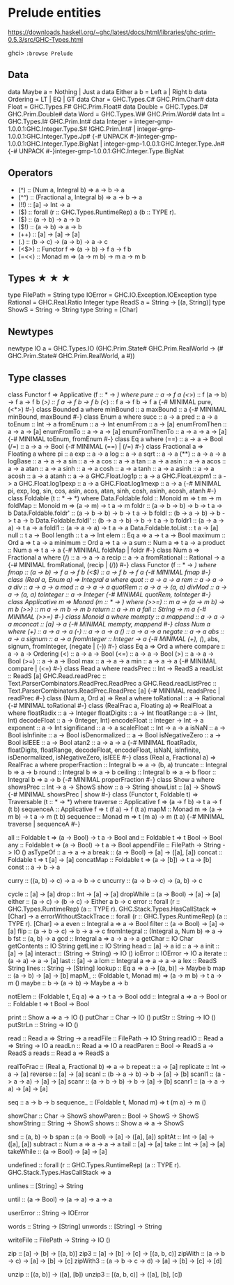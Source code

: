 # Prelude entities

https://downloads.haskell.org/~ghc/latest/docs/html/libraries/ghc-prim-0.5.3/src/GHC-Types.html

ghci> `:browse Prelude`


## Data

data Maybe a    = Nothing | Just a
data Either a b = Left a  | Right b
data Ordering   = LT | EQ | GT
data Char       = GHC.Types.C# GHC.Prim.Char#
data Float      = GHC.Types.F# GHC.Prim.Float#
data Double     = GHC.Types.D# GHC.Prim.Double#
data Word       = GHC.Types.W# GHC.Prim.Word#
data Int        = GHC.Types.I# GHC.Prim.Int#
data Integer
  = integer-gmp-1.0.0.1:GHC.Integer.Type.S# !GHC.Prim.Int#
  | integer-gmp-1.0.0.1:GHC.Integer.Type.Jp# {-# UNPACK #-}integer-gmp-1.0.0.1:GHC.Integer.Type.BigNat
  | integer-gmp-1.0.0.1:GHC.Integer.Type.Jn# {-# UNPACK #-}integer-gmp-1.0.0.1:GHC.Integer.Type.BigNat


## Operators

- (^)   :: (Num a, Integral b) => a -> b -> a
- (^^)  :: (Fractional a, Integral b) => a -> b -> a
- (!!)  :: [a] -> Int -> a
- ($)   :: forall (r :: GHC.Types.RuntimeRep) a (b :: TYPE r).
- ($)   :: (a -> b) -> a -> b
- ($!)  :: (a -> b) -> a -> b
- (++)  :: [a] -> [a] -> [a]
- (.)   :: (b -> c) -> (a -> b) -> a -> c
- (<$>) :: Functor f => (a -> b) -> f a -> f b
- (=<<) :: Monad m => (a -> m b) -> m a -> m b

## Types ★ ★ ★

type FilePath = String
type IOError = GHC.IO.Exception.IOException
type Rational = GHC.Real.Ratio Integer
type ReadS a = String -> [(a, String)]
type ShowS = String -> String
type String = [Char]


## Newtypes

newtype IO a
  = GHC.Types.IO (GHC.Prim.State# GHC.Prim.RealWorld
                  -> (# GHC.Prim.State# GHC.Prim.RealWorld, a #))


## Type classes

class Functor f => Applicative (f :: * -> *) where
  pure :: a -> f a
  (<*>) :: f (a -> b) -> f a -> f b
  (*>) :: f a -> f b -> f b
  (<*) :: f a -> f b -> f a
  {-# MINIMAL pure, (<*>) #-}
class Bounded a where
  minBound :: a
  maxBound :: a
  {-# MINIMAL minBound, maxBound #-}
class Enum a where
  succ :: a -> a
  pred :: a -> a
  toEnum :: Int -> a
  fromEnum :: a -> Int
  enumFrom :: a -> [a]
  enumFromThen :: a -> a -> [a]
  enumFromTo :: a -> a -> [a]
  enumFromThenTo :: a -> a -> a -> [a]
  {-# MINIMAL toEnum, fromEnum #-}
class Eq a where
  (==) :: a -> a -> Bool
  (/=) :: a -> a -> Bool
  {-# MINIMAL (==) | (/=) #-}
class Fractional a => Floating a where
  pi :: a
  exp :: a -> a
  log :: a -> a
  sqrt :: a -> a
  (**) :: a -> a -> a
  logBase :: a -> a -> a
  sin :: a -> a
  cos :: a -> a
  tan :: a -> a
  asin :: a -> a
  acos :: a -> a
  atan :: a -> a
  sinh :: a -> a
  cosh :: a -> a
  tanh :: a -> a
  asinh :: a -> a
  acosh :: a -> a
  atanh :: a -> a
  GHC.Float.log1p :: a -> a
  GHC.Float.expm1 :: a -> a
  GHC.Float.log1pexp :: a -> a
  GHC.Float.log1mexp :: a -> a
  {-# MINIMAL pi, exp, log, sin, cos, asin, acos, atan, sinh, cosh,
              asinh, acosh, atanh #-}
class Foldable (t :: * -> *) where
  Data.Foldable.fold :: Monoid m => t m -> m
  foldMap :: Monoid m => (a -> m) -> t a -> m
  foldr :: (a -> b -> b) -> b -> t a -> b
  Data.Foldable.foldr' :: (a -> b -> b) -> b -> t a -> b
  foldl :: (b -> a -> b) -> b -> t a -> b
  Data.Foldable.foldl' :: (b -> a -> b) -> b -> t a -> b
  foldr1 :: (a -> a -> a) -> t a -> a
  foldl1 :: (a -> a -> a) -> t a -> a
  Data.Foldable.toList :: t a -> [a]
  null :: t a -> Bool
  length :: t a -> Int
  elem :: Eq a => a -> t a -> Bool
  maximum :: Ord a => t a -> a
  minimum :: Ord a => t a -> a
  sum :: Num a => t a -> a
  product :: Num a => t a -> a
  {-# MINIMAL foldMap | foldr #-}
class Num a => Fractional a where
  (/) :: a -> a -> a
  recip :: a -> a
  fromRational :: Rational -> a
  {-# MINIMAL fromRational, (recip | (/)) #-}
class Functor (f :: * -> *) where
  fmap :: (a -> b) -> f a -> f b
  (<$) :: a -> f b -> f a
  {-# MINIMAL fmap #-}
class (Real a, Enum a) => Integral a where
  quot :: a -> a -> a
  rem :: a -> a -> a
  div :: a -> a -> a
  mod :: a -> a -> a
  quotRem :: a -> a -> (a, a)
  divMod :: a -> a -> (a, a)
  toInteger :: a -> Integer
  {-# MINIMAL quotRem, toInteger #-}
class Applicative m => Monad (m :: * -> *) where
  (>>=) :: m a -> (a -> m b) -> m b
  (>>) :: m a -> m b -> m b
  return :: a -> m a
  fail :: String -> m a
  {-# MINIMAL (>>=) #-}
class Monoid a where
  mempty :: a
  mappend :: a -> a -> a
  mconcat :: [a] -> a
  {-# MINIMAL mempty, mappend #-}
class Num a where
  (+) :: a -> a -> a
  (-) :: a -> a -> a
  (*) :: a -> a -> a
  negate :: a -> a
  abs :: a -> a
  signum :: a -> a
  fromInteger :: Integer -> a
  {-# MINIMAL (+), (*), abs, signum, fromInteger, (negate | (-)) #-}
class Eq a => Ord a where
  compare :: a -> a -> Ordering
  (<) :: a -> a -> Bool
  (<=) :: a -> a -> Bool
  (>) :: a -> a -> Bool
  (>=) :: a -> a -> Bool
  max :: a -> a -> a
  min :: a -> a -> a
  {-# MINIMAL compare | (<=) #-}
class Read a where
  readsPrec :: Int -> ReadS a
  readList :: ReadS [a]
  GHC.Read.readPrec :: Text.ParserCombinators.ReadPrec.ReadPrec a
  GHC.Read.readListPrec :: Text.ParserCombinators.ReadPrec.ReadPrec
                             [a]
  {-# MINIMAL readsPrec | readPrec #-}
class (Num a, Ord a) => Real a where
  toRational :: a -> Rational
  {-# MINIMAL toRational #-}
class (RealFrac a, Floating a) => RealFloat a where
  floatRadix :: a -> Integer
  floatDigits :: a -> Int
  floatRange :: a -> (Int, Int)
  decodeFloat :: a -> (Integer, Int)
  encodeFloat :: Integer -> Int -> a
  exponent :: a -> Int
  significand :: a -> a
  scaleFloat :: Int -> a -> a
  isNaN :: a -> Bool
  isInfinite :: a -> Bool
  isDenormalized :: a -> Bool
  isNegativeZero :: a -> Bool
  isIEEE :: a -> Bool
  atan2 :: a -> a -> a
  {-# MINIMAL floatRadix, floatDigits, floatRange, decodeFloat,
              encodeFloat, isNaN, isInfinite, isDenormalized, isNegativeZero,
              isIEEE #-}
class (Real a, Fractional a) => RealFrac a where
  properFraction :: Integral b => a -> (b, a)
  truncate :: Integral b => a -> b
  round :: Integral b => a -> b
  ceiling :: Integral b => a -> b
  floor :: Integral b => a -> b
  {-# MINIMAL properFraction #-}
class Show a where
  showsPrec :: Int -> a -> ShowS
  show :: a -> String
  showList :: [a] -> ShowS
  {-# MINIMAL showsPrec | show #-}
class (Functor t, Foldable t) => Traversable (t :: * -> *) where
  traverse :: Applicative f => (a -> f b) -> t a -> f (t b)
  sequenceA :: Applicative f => t (f a) -> f (t a)
  mapM :: Monad m => (a -> m b) -> t a -> m (t b)
  sequence :: Monad m => t (m a) -> m (t a)
  {-# MINIMAL traverse | sequenceA #-}

all :: Foldable t => (a -> Bool) -> t a -> Bool
and :: Foldable t => t Bool -> Bool
any :: Foldable t => (a -> Bool) -> t a -> Bool
appendFile :: FilePath -> String -> IO ()
asTypeOf :: a -> a -> a
break :: (a -> Bool) -> [a] -> ([a], [a])
concat :: Foldable t => t [a] -> [a]
concatMap :: Foldable t => (a -> [b]) -> t a -> [b]
const :: a -> b -> a

curry   :: ((a, b) -> c) -> a -> b -> c
uncurry :: (a -> b -> c) -> (a, b) -> c

cycle :: [a] -> [a]
drop :: Int -> [a] -> [a]
dropWhile :: (a -> Bool) -> [a] -> [a]
either :: (a -> c) -> (b -> c) -> Either a b -> c
error ::
  forall (r :: GHC.Types.RuntimeRep) (a :: TYPE r).
  GHC.Stack.Types.HasCallStack =>
  [Char] -> a
errorWithoutStackTrace ::
  forall (r :: GHC.Types.RuntimeRep) (a :: TYPE r). [Char] -> a
even :: Integral a => a -> Bool
filter :: (a -> Bool) -> [a] -> [a]
flip :: (a -> b -> c) -> b -> a -> c
fromIntegral :: (Integral a, Num b) => a -> b
fst :: (a, b) -> a
gcd :: Integral a => a -> a -> a
getChar :: IO Char
getContents :: IO String
getLine :: IO String
head :: [a] -> a
id :: a -> a
init :: [a] -> [a]
interact :: (String -> String) -> IO ()
ioError :: IOError -> IO a
iterate :: (a -> a) -> a -> [a]
last :: [a] -> a
lcm :: Integral a => a -> a -> a
lex :: ReadS String
lines :: String -> [String]
lookup :: Eq a => a -> [(a, b)] -> Maybe b
map :: (a -> b) -> [a] -> [b]
mapM_ :: (Foldable t, Monad m) => (a -> m b) -> t a -> m ()
maybe :: b -> (a -> b) -> Maybe a -> b

notElem :: (Foldable t, Eq a) => a -> t a -> Bool
odd :: Integral a => a -> Bool
or :: Foldable t => t Bool -> Bool

print :: Show a => a -> IO ()
putChar :: Char -> IO ()
putStr :: String -> IO ()
putStrLn :: String -> IO ()

read :: Read a => String -> a
readFile :: FilePath -> IO String
readIO :: Read a => String -> IO a
readLn :: Read a => IO a
readParen :: Bool -> ReadS a -> ReadS a
reads :: Read a => ReadS a

realToFrac :: (Real a, Fractional b) => a -> b
repeat :: a -> [a]
replicate :: Int -> a -> [a]
reverse :: [a] -> [a]
scanl :: (b -> a -> b) -> b -> [a] -> [b]
scanl1 :: (a -> a -> a) -> [a] -> [a]
scanr :: (a -> b -> b) -> b -> [a] -> [b]
scanr1 :: (a -> a -> a) -> [a] -> [a]

seq :: a -> b -> b
sequence_ :: (Foldable t, Monad m) => t (m a) -> m ()

showChar :: Char -> ShowS
showParen :: Bool -> ShowS -> ShowS
showString :: String -> ShowS
shows :: Show a => a -> ShowS

snd :: (a, b) -> b
span :: (a -> Bool) -> [a] -> ([a], [a])
splitAt :: Int -> [a] -> ([a], [a])
subtract :: Num a => a -> a -> a
tail :: [a] -> [a]
take :: Int -> [a] -> [a]
takeWhile :: (a -> Bool) -> [a] -> [a]

undefined ::
  forall (r :: GHC.Types.RuntimeRep) (a :: TYPE r).
  GHC.Stack.Types.HasCallStack =>
  a

unlines :: [String] -> String

until :: (a -> Bool) -> (a -> a) -> a -> a

userError :: String -> IOError

words   :: String -> [String]
unwords :: [String] -> String

writeFile :: FilePath -> String -> IO ()


zip      :: [a] -> [b] -> [(a, b)]
zip3     :: [a] -> [b] -> [c] -> [(a, b, c)]
zipWith  :: (a -> b -> c) -> [a] -> [b] -> [c]
zipWith3 :: (a -> b -> c -> d) -> [a] -> [b] -> [c] -> [d]

unzip  :: [(a, b)] -> ([a], [b])
unzip3 :: [(a, b, c)] -> ([a], [b], [c])
